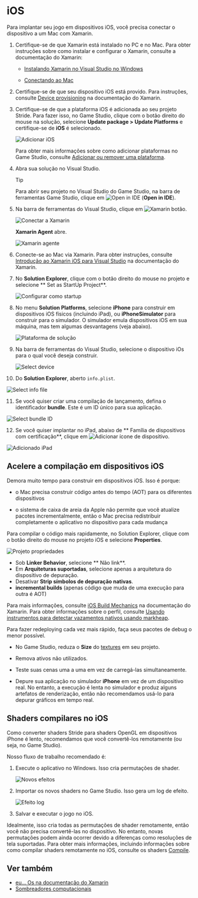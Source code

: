 # iOS

Para implantar seu jogo em dispositivos iOS, você precisa conectar o dispositivo a um Mac com Xamarin.

1. Certifique-se de que Xamarin está instalado no PC e no Mac. Para obter instruções sobre como instalar e configurar o Xamarin, consulte a documentação do Xamarin:

   * [Instalando Xamarin no Visual Studio no Windows](https://developer.xamarin.com/guides/cross-platform/getting_started/installation/windows/)

   * [Conectando ao Mac](https://developer.xamarin.com/guides/ios/getting_started/installation/windows/connecting-to-mac/)

2. Certifique-se de que seu dispositivo iOS está provido. Para instruções, consulte [Device provisioning](https://developer.xamarin.com/guides/ios/getting_started/installation/device_provisioning/) na documentação do Xamarin.

3. Certifique-se de que a plataforma iOS é adicionada ao seu projeto Stride. Para fazer isso, no Game Studio, clique com o botão direito do mouse na solução, selecione **Update package > Update Platforms** e certifique-se de **iOS** é selecionado.

   ![ Adicionar iOS](media/add-ios-platform.png)

   Para obter mais informações sobre como adicionar plataformas no Game Studio, consulte [Adicionar ou remover uma plataforma](add-or-remove-a-platform.md).

4. Abra sua solução no Visual Studio.

   > [!Tip]
   > Para abrir seu projeto no Visual Studio do Game Studio, na barra de ferramentas Game Studio, clique em ![Open in IDE](../scripts/media/launch-your-game-ide-icon.png) (**Open in IDE**).

5. Na barra de ferramentas do Visual Studio, clique em ![Xamarin botão](media/xamarin-button.png).

   ![Conectar a Xamarin](media/xamarin-button-in-toolbar.png)

   **Xamarin Agent** abre.

   ![Xamarin agente](media/xamarin-agent.png)

6. Conecte-se ao Mac via Xamarin. Para obter instruções, consulte [Introdução ao Xamarin iOS para Visual Studio](https://developer.xamarin.com/guides/ios/getting_started/installation/windows/introduction_to_xamarin_ios_for_visual_studio/) na documentação do Xamarin.

7. No **Solution Explorer**, clique com o botão direito do mouse no projeto e selecione ** Set as StartUp Project**.

   ![Configurar como startup](media/set-ios-as-startup-project.png)

8. No menu **Solution Platforms**, selecione **iPhone** para construir em dispositivos iOS físicos (incluindo iPad), ou **iPhoneSimulator** para construir para o simulador. O simulador emula dispositivos iOS em sua máquina, mas tem algumas desvantagens (veja abaixo).

   ![ Plataforma de solução](media/solution-platform.png)

9. Na barra de ferramentas do Visual Studio, selecione o dispositivo iOs para o qual você deseja construir.

   ![Select device](media/select-ios-device-dropdown.png)

10. Do **Solution Explorer**, aberto `info.plist`.

   ![Select info file](media/info-plist.png)

11. Se você quiser criar uma compilação de lançamento, defina o identificador **bundle**. Este é um ID único para sua aplicação.

   ![Select bundle ID](media/bundle-identifier.png)

12. Se você quiser implantar no iPad, abaixo de ** Família de dispositivos com certificação**, clique em ![ Adicionar ícone de dispositivo](media/add-device-icon.png).

   ![ Adicionado iPad](media/ipad-device-added.png)

## Acelere a compilação em dispositivos iOS

Demora muito tempo para construir em dispositivos iOS. Isso é porque:

* o Mac precisa construir código antes do tempo (AOT) para os diferentes dispositivos

* o sistema de caixa de areia da Apple não permite que você atualize pacotes incrementalmente, então o Mac precisa redistribuir completamente o aplicativo no dispositivo para cada mudança

Para compilar o código mais rapidamente, no Solution Explorer, clique com o botão direito do mouse no projeto iOS e selecione **Properties**.

![Projeto propriedades](media/ios-project-properties.png)

* Sob **Linker Behavior**, selecione ** Não link**.
* Em **Arquiteturas suportadas**, selecione apenas a arquitetura do dispositivo de depuração.
* Desativar **Strip símbolos de depuração nativas**.
* **incremental builds** (apenas código que muda de uma execução para outra é AOT)

Para mais informações, consulte [iOS Build Mechanics](https://developer.xamarin.com/guides/ios/advanced_topics/ios-build-mechanics/) na documentação do Xamarin. Para obter informações sobre o perfil, consulte [Usando instrumentos para detectar vazamentos nativos usando markheap](https://developer.xamarin.com/guides/ios/deployment,_testing,_and_metrics/using_instruments_to_detect_native_leaks_using_markheap).

Para fazer redeploying cada vez mais rápido, faça seus pacotes de debug o menor possível.

* No Game Studio, reduza o **Size** do [textures](../graphics/textures/index.md) em seu projeto.

* Remova ativos não utilizados.

* Teste suas cenas uma a uma em vez de carregá-las simultaneamente.

* Depure sua aplicação no simulador **iPhone** em vez de um dispositivo real. No entanto, a execução é lenta no simulador e produz alguns artefatos de renderização, então não recomendamos usá-lo para depurar gráficos em tempo real.

## Shaders compilares no iOS

Como converter shaders Stride para shaders OpenGL em dispositivos iPhone é lento, recomendamos que você convertê-los remotamente (ou seja, no Game Studio).

Nosso fluxo de trabalho recomendado é:

1. Execute o aplicativo no Windows. Isso cria permutações de shader.

   ![ Novos efeitos](../graphics/effects-and-shaders/media/new-effects-to-import.png)

2. Importar os novos shaders no Game Studio. Isso gera um log de efeito.

   ![ Efeito log](../graphics/effects-and-shaders/media/effect-log.png)

3. Salvar e executar o jogo no iOS.

Idealmente, isso cria todas as permutações de shader remotamente, então você não precisa convertê-las no dispositivo. No entanto, novas permutações podem ainda ocorrer devido a diferenças como resoluções de tela suportadas. Para obter mais informações, incluindo informações sobre como compilar shaders remotamente no iOS, consulte os shaders [Compile](../graphics/effects-and-shaders/compile-shaders.md).

## Ver também

* [eu... Os na documentação do Xamarin](https://developer.xamarin.com/guides/ios/)
* [Sombreadores computacionais](../graphics/effects-and-shaders/compile-shaders.md)